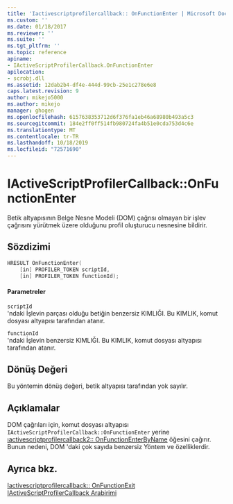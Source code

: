 ```yaml
---
title: 'Iactivescriptprofilercallback:: OnFunctionEnter | Microsoft Docs'
ms.custom: ''
ms.date: 01/18/2017
ms.reviewer: ''
ms.suite: ''
ms.tgt_pltfrm: ''
ms.topic: reference
apiname:
- IActiveScriptProfilerCallback.OnFunctionEnter
apilocation:
- scrobj.dll
ms.assetid: 12dab2b4-df4e-444d-99cb-25e1c278e6e8
caps.latest.revision: 9
author: mikejo5000
ms.author: mikejo
manager: ghogen
ms.openlocfilehash: 6157638353712d6f376fa1eb46a68980b493a5c3
ms.sourcegitcommit: 184e2ff0ff514fb980724fa4b51e0cda753d4c6e
ms.translationtype: MT
ms.contentlocale: tr-TR
ms.lasthandoff: 10/18/2019
ms.locfileid: "72571690"
---
```

# <a name="iactivescriptprofilercallbackonfunctionenter"></a>IActiveScriptProfilerCallback::OnFunctionEnter
Betik altyapısının Belge Nesne Modeli (DOM) çağrısı olmayan bir işlev çağrısını yürütmek üzere olduğunu profil oluşturucu nesnesine bildirir.  
  
## <a name="syntax"></a>Sözdizimi  
  
```cpp
HRESULT OnFunctionEnter(  
    [in] PROFILER_TOKEN scriptId,   
    [in] PROFILER_TOKEN functionId);  
```  
  
#### <a name="parameters"></a>Parametreler  
 `scriptId`  
 'ndaki İşlevin parçası olduğu betiğin benzersiz KIMLIĞI. Bu KIMLIK, komut dosyası altyapısı tarafından atanır.  
  
 `functionId`  
 'ndaki İşlevin benzersiz KIMLIĞI. Bu KIMLIK, komut dosyası altyapısı tarafından atanır.  
  
## <a name="return-value"></a>Dönüş Değeri  
 Bu yöntemin dönüş değeri, betik altyapısı tarafından yok sayılır.  
  
## <a name="remarks"></a>Açıklamalar  
 DOM çağrıları için, komut dosyası altyapısı `IActiveScriptProfilerCallback::OnFunctionEnter` yerine [ıactivescriptprofilercallback2:: OnFunctionEnterByName](../../winscript/reference/iactivescriptprofilercallback2-onfunctionenterbyname.md) öğesini çağırır. Bunun nedeni, DOM 'daki çok sayıda benzersiz Yöntem ve özelliklerdir.  
  
## <a name="see-also"></a>Ayrıca bkz.  
 [Iactivescriptprofilercallback:: OnFunctionExit](../../winscript/reference/iactivescriptprofilercallback-onfunctionexit.md)    
 [IActiveScriptProfilerCallback Arabirimi](../../winscript/reference/iactivescriptprofilercallback-interface.md)